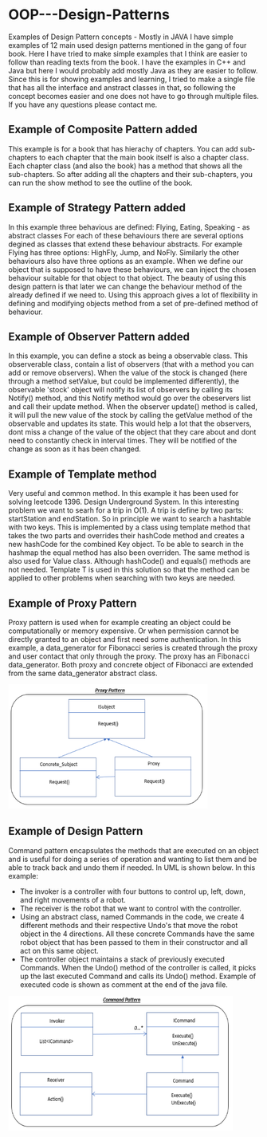 # OOP---Design-Patterns
Examples of Design Pattern concepts - Mostly in JAVA
I have simple examples of 12 main used design patterns mentioned in the gang of four book.
Here I have tried to make simple examples that I think are easier to follow than reading texts from the book.
I have the examples in C++ and Java but here I would probably add mostly Java as they are easier to follow.
Since this is for showing examples and learning, I tried to make a single file that has all the interface and anstract classes in that, so following the concept becomes easier and one does not have to go through multiple files.
If you have any questions please contact me.

## Example of Composite Pattern added
This example is for a book that has hierachy of chapters. You can add sub-chapters to each chapter that the main book itself is also a chapter class. Each chapter class (and also the book) has a method that shows all the sub-chapters. So after adding all the chapters and their sub-chapters, you can run the show method to see the outline of the book.

## Example of Strategy Pattern added
In this example three behavious are defined: Flying, Eating, Speaking - as abstract classes
For each of these behaviours there are several options degined as classes that extend these behaviour abstracts. For example Flying has three options: HighFly, Jump, and NoFly. Similarly the other behaviours also have three options as an example.
When we define our object that is supposed to have these behaviours, we can inject the chosen behaviour suitable for that object to that object. The beauty of using this design pattern is that later we can change the behaviour method of the already defined if we need to.
Using this approach gives a lot of flexibility in defining and modifying objects method from a set of pre-defined method of behaviour.

## Example of Observer Pattern added
In this example, you can define a stock as being a observable class. This observerable class, contain a list of observers (that with a method you can add or remove observers). When the value of the stock is changed (here through a method setValue, but could be implemented differently), the observable 'stock' object will notify its list of observers by calling its Notify() method, and this Notify method would go over the obeservers list and call their update method. When the observer update() method is called, it will pull the new value of the stock by calling the getValue method of the observable and updates its state. 
This would help a lot that the observers, dont miss a change of the value of the object that they care about and dont need to constantly check in interval times. They will be notified of the change as soon as it has been changed.

## Example of Template method
Very useful and common method. In this example it has been used for solving leetcode 1396. Design Underground System.
In this interesting problem we want to searh for a trip in O(1). A trip is define by two parts: startStation and endStation. So in principle we want to search a hashtable with two keys. This is implemented by a class using template method that takes the two parts and overrides their hashCode method and creates a new hashCode for the combined Key object. To be able to search in the hashmap the equal method has also been overriden.
The same method is also used for Value class. Although hashCode() and equals() methods are not needed.
Template T is used in this solution so that the method can be applied to other problems when searching with two keys are needed.  

## Example of Proxy Pattern
Proxy pattern is used when for example creating an object could be computationally or memory expensive. Or when permission cannot be directly granted to an object and first need some authentication. In this example, a data_generator for Fibonacci series is created through the proxy and user contact that only through the proxy. The proxy has an Fibonacci data_generator. Both proxy and concrete object of Fibonacci are extended from the same data_generator abstract class.

<img src="media/Proxy_Pattern.PNG" width="400" height="250" />

## Example of Design Pattern
Command pattern encapsulates the methods that are executed on an object and is useful for doing a series of operation and wanting to list them and be able to track back and undo them if needed.
In UML is shown below. In this example: 
- The invoker is a controller with four buttons to control up, left, down, and right movements of a robot. 
- The receiver is the robot that we want to control with the controller. 
- Using an abstract class, named Commands in the code, we create 4 different methods and their respective Undo's that move the robot object in the 4 directions. All these concrete Commands have the same robot object that has been passed to them in their constructor and all act on this same object. 
- The controller object maintains a stack of previously executed Commands. When the Undo() method of the controller is called, it picks up the last executed Command and calls its Undo() method.
Example of executed code is shown as comment at the end of the java file.

<img src="media/Command_Pattern.PNG" width="450" height="270" />


